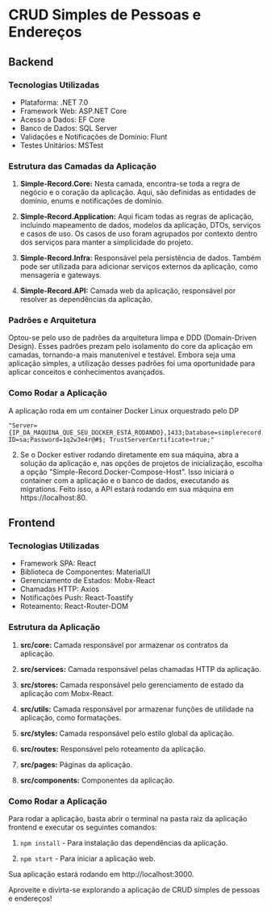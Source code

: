 # CRUD Simples de Pessoas e Endereços

## Backend

### Tecnologias Utilizadas

- Plataforma: .NET 7.0
- Framework Web: ASP.NET Core
- Acesso a Dados: EF Core
- Banco de Dados: SQL Server
- Validações e Notificações de Domínio: Flunt
- Testes Unitários: MSTest

### Estrutura das Camadas da Aplicação

1. **Simple-Record.Core:** Nesta camada, encontra-se toda a regra de negócio e o coração da aplicação. Aqui, são definidas as entidades de domínio, enums e notificações de domínio.

2. **Simple-Record.Application:** Aqui ficam todas as regras de aplicação, incluindo mapeamento de dados, modelos da aplicação, DTOs, serviços e casos de uso. Os casos de uso foram agrupados por contexto dentro dos serviços para manter a simplicidade do projeto.

3. **Simple-Record.Infra:** Responsável pela persistência de dados. Também pode ser utilizada para adicionar serviços externos da aplicação, como mensageria e gateways.

4. **Simple-Record.API:** Camada web da aplicação, responsável por resolver as dependências da aplicação.

### Padrões e Arquitetura

Optou-se pelo uso de padrões da arquitetura limpa e DDD (Domain-Driven Design). Esses padrões prezam pelo isolamento do core da aplicação em camadas, tornando-a mais manutenível e testável. Embora seja uma aplicação simples, a utilização desses padrões foi uma oportunidade para aplicar conceitos e conhecimentos avançados.

### Como Rodar a Aplicação

A aplicação roda em um container Docker Linux orquestrado pelo DP
```
"Server={IP_DA_MAQUINA_QUE_SEU_DOCKER_ESTÁ_RODANDO},1433;Database=simplerecord;User ID=sa;Password=1q2w3e4r@#$; TrustServerCertificate=true;"
```


2. Se o Docker estiver rodando diretamente em sua máquina, abra a solução da aplicação e, nas opções de projetos de inicialização, escolha a opção "Simple-Record.Docker-Compose-Host". Isso iniciará o container com a aplicação e o banco de dados, executando as migrations. Feito isso, a API estará rodando em sua máquina em https://localhost:80.

## Frontend

### Tecnologias Utilizadas

- Framework SPA: React
- Biblioteca de Componentes: MaterialUI
- Gerenciamento de Estados: Mobx-React
- Chamadas HTTP: Axios
- Notificações Push: React-Toastify
- Roteamento: React-Router-DOM

### Estrutura da Aplicação

1. **src/core:** Camada responsável por armazenar os contratos da aplicação.

2. **src/services:** Camada responsável pelas chamadas HTTP da aplicação.

3. **src/stores:** Camada responsável pelo gerenciamento de estado da aplicação com Mobx-React.

4. **src/utils:** Camada responsável por armazenar funções de utilidade na aplicação, como formatações.

5. **src/styles:** Camada responsável pelo estilo global da aplicação.

6. **src/routes:** Responsável pelo roteamento da aplicação.

7. **src/pages:** Páginas da aplicação.

8. **src/components:** Componentes da aplicação.

### Como Rodar a Aplicação

Para rodar a aplicação, basta abrir o terminal na pasta raiz da aplicação frontend e executar os seguintes comandos:

1. `npm install` - Para instalação das dependências da aplicação.

2. `npm start` - Para iniciar a aplicação web.

Sua aplicação estará rodando em http://localhost:3000.

Aproveite e divirta-se explorando a aplicação de CRUD simples de pessoas e endereços!
